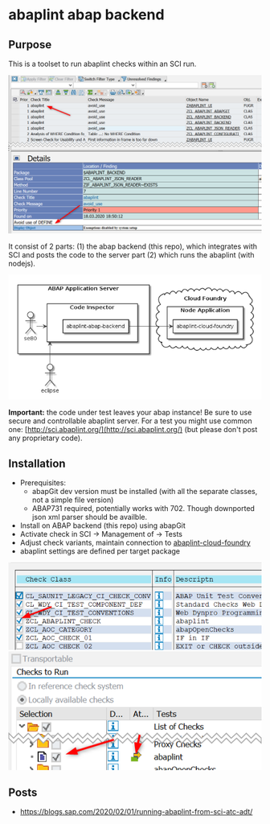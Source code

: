 # abaplint abap backend

## Purpose

This is a toolset to run abaplint checks within an SCI run.

![sci](docs/img/sci-sample.png)

It consist of 2 parts: (1) the abap backend (this repo), which integrates with SCI and posts the code to the server part (2) which runs the abaplint (with nodejs).

![landscape](docs/img/landscape.png)

**Important:** the code under test leaves your abap instance! Be sure to use secure and controllable abaplint server. For a test you might use common one: [http://sci.abaplint.org/](http://sci.abaplint.org/) (but please don't post any proprietary code).

## Installation

* Prerequisites: 
    * abapGit dev version must be installed (with all the separate classes, not a simple file version)
    * ABAP731 required, potentially works with 702. Though downported json xml parser should be availble.
* Install on ABAP backend (this repo) using abapGit
* Activate check in SCI -> Management of -> Tests
* Adjust check variants, maintain connection to [abaplint-cloud-foundry](https://github.com/abaplint/abaplint-cloud-foundry)
* abaplint settings are defined per target package

![setup1](docs/img/setup1.png)
![setup2](docs/img/setup2.png)

## Posts

- https://blogs.sap.com/2020/02/01/running-abaplint-from-sci-atc-adt/
